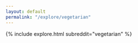 ```yaml
---
layout: default
permalink: "/explore/vegetarian"
---
```


{% include explore.html subreddit="vegetarian" %}
